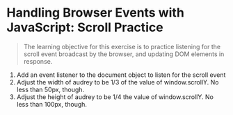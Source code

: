 # Handling Browser Events with JavaScript: Scroll Practice
> The learning objective for this exercise is to practice listening for the scroll event broadcast by the browser, and updating DOM elements in response.

1. Add an event listener to the document object to listen for the scroll event
1. Adjust the width of audrey to be 1/3 of the value of window.scrollY. No less than 50px, though.
1. Adjust the height of audrey to be 1/4 the value of window.scrollY. No less than 100px, though.
